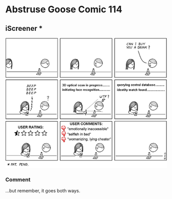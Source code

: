 # Abstruse Goose Comic 114
## iScreener *

![image](iScreener.png)
### Comment
...but remember, it goes both ways.

